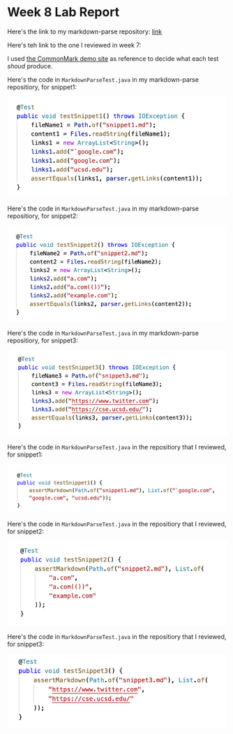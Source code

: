 # Week 8 Lab Report

Here's the link to my markdown-parse repository: 
[link]()

Here's teh link to the one I reviewed in week 7:

I used [the CommonMark demo site](https://spec.commonmark.org/dingus/) as reference to decide what each test *shoud* produce.

Here's the code in `MarkdownParseTest.java` in my markdown-parse repositiory, for snippet1:

![image](report4-4.png)

Here's the code in `MarkdownParseTest.java` in my markdown-parse repositiory, for snippet2:

![image](report4-5.png)

Here's the code in `MarkdownParseTest.java` in my markdown-parse repositiory, for snippet3:

![image](report4-6.png)

Here's the code in `MarkdownParseTest.java` in the repositiory that I reviewed, for snippet1:

![image](report4-1.png)

Here's the code in `MarkdownParseTest.java` in the repositiory that I reviewed, for snippet2:

![image](report4-2.png)

Here's the code in `MarkdownParseTest.java` in the repositiory that I reviewed, for snippet3:

![image](report4-3.png)

